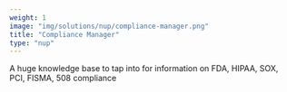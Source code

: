 ```yaml
---
weight: 1
image: "img/solutions/nup/compliance-manager.png"
title: "Compliance Manager"
type: "nup"
---
```

A huge knowledge base to tap into for information on FDA, HIPAA, SOX, PCI, FISMA, 508 compliance